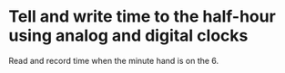 # Tell and write time to the half-hour using analog and digital clocks

Read and record time when the minute hand is on the 6.

